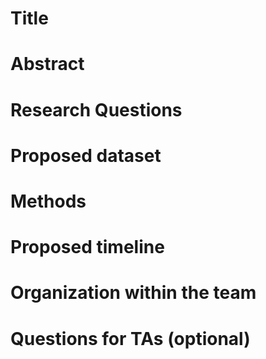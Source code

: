 # Title
# Abstract
# Research Questions
# Proposed dataset
# Methods
# Proposed timeline
# Organization within the team
# Questions for TAs (optional)
